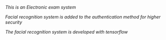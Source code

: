 *This is an Electronic exam system* 

*Facial recognition system is added to the authentication method for higher security*

*The facial recognition system is developed with tensorflow*

